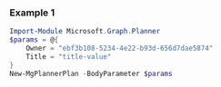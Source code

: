 ### Example 1
```powershell
Import-Module Microsoft.Graph.Planner
$params = @{
	Owner = "ebf3b108-5234-4e22-b93d-656d7dae5874"
	Title = "title-value"
}
New-MgPlannerPlan -BodyParameter $params
```

